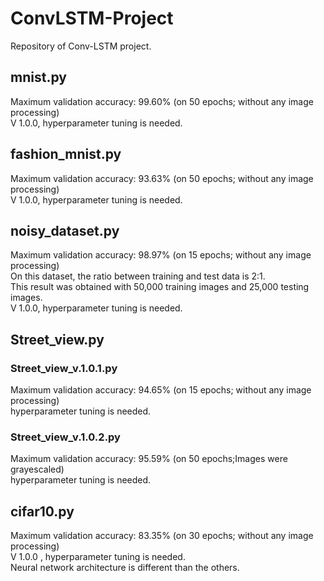 # ConvLSTM-Project
Repository of Conv-LSTM project.

## mnist.py
Maximum validation accuracy: 99.60% (on 50 epochs; without any image processing)<br>
V 1.0.0, hyperparameter tuning is needed.

## fashion_mnist.py
Maximum validation accuracy: 93.63% (on 50 epochs; without any image processing)<br>
V 1.0.0, hyperparameter tuning is needed.

## noisy_dataset.py
Maximum validation accuracy: 98.97% (on 15 epochs; without any image processing)<br>
On this dataset, the ratio between training and test data is 2:1.<br>
This result was obtained with 50,000 training images and 25,000 testing images. <br>
V 1.0.0, hyperparameter tuning is needed.

## Street_view.py
### Street_view_v.1.0.1.py
Maximum validation accuracy: 94.65% (on 15 epochs; without any image processing)<br>
hyperparameter tuning is needed.
### Street_view_v.1.0.2.py
Maximum validation accuracy: 95.59% (on 50 epochs;Images were grayescaled) <br>
hyperparameter tuning is needed.

## cifar10.py
Maximum validation accuracy: 83.35% (on 30 epochs; without any image processing) <br>
V 1.0.0 , hyperparameter tuning is needed.<br>
Neural network architecture is different than the others.
